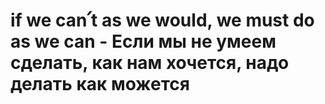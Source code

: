 # if we can՛t as we would, we must do as we can - Если мы не умеем сделать, как нам хочется, надо делать как можется
